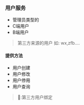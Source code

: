 ### 用户服务
- 管理员类型的
- C端用户
- B端用户

> 第三方来源的用户
 如: wx,zfb....

 #### 提供方法
 - 用户创建
 - 用户修改
 - 用户停用
 - 用户查询
 
 > 🤔:第三方用户绑定